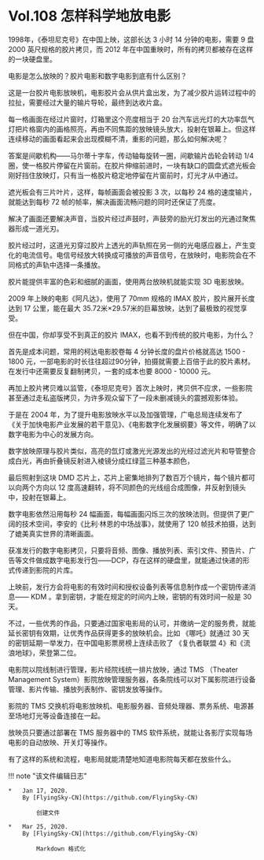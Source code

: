 # Vol.108 怎样科学地放电影

1998年，《泰坦尼克号》在中国上映，这部长达 3 小时 14 分钟的电影，需要 9 盘 2000 英尺规格的胶片拷贝，而 2012 年在中国重映时，所有的拷贝都被存在这样的一块硬盘里。

电影是怎么放映的？胶片电影和数字电影到底有什么区别？

这是一台胶片电影放映机，电影胶片会从供片盒出发，为了减少胶片运转过程中的拉扯，需要经过大量的输片导轮，最终到达收片盒。

每一格画面在经过片窗时，灯箱里这个亮度相当于 20 台汽车远光灯的大功率氙气灯把片格窗内的画格照亮，再由不同焦距的放映镜头放大，投射在银幕上。但这样连续移动的画面看起来会出现模糊不清，重影的问题，那么如何解决呢？

答案是间歇机构——马尔蒂十字车，传动轴每旋转一圈，间歇输片齿轮会转动 1/4 圈，使一格胶片停留在片窗前。在胶片伸缩前进时，一块有缺口的圆盘式遮光板会刚好挡住放映灯，只有当一格胶片稳定地停留在片窗前时，灯光才从中通过。

遮光板会有三片叶片，这样，每帧画面会被投影 3 次，以每秒 24 格的速度输片，就能达到每秒 72 帧的帧率，解决画面流畅问题的同时还保证了亮度。

解决了画面还要解决声音，当胶片经过声鼓时，声鼓旁的励光灯发出的光通过聚焦器形成一道光刃。

胶片经过时，这道光刃穿过胶片上透光的声轨照在另一侧的光电感应器上，产生变化的电流信号。电信号经放大转换成可播放的声音信号，在放映时，电影院会在不同格式的声轨中选择一条播放。

胶片能提供丰富的色彩和细腻的画面，使用两台放映机就能实现 3D 电影放映。

2009 年上映的电影《阿凡达》，使用了 70mm 规格的 IMAX 胶片，胶片展开长度达到 17 公里，能在最大 35.72米×29.57米的巨幕放映，达到了最极致的视觉享受。

但在中国，你却享受不到真正的胶片 IMAX，也看不到传统的胶片电影，为什么？

首先是成本问题，常用的柯达电影胶卷每 4 分钟长度的盘片价格就高达 1500 - 1800 元，一部电影的时长往往超过90分钟，拍摄就需要上百倍于此的胶片素材。在发行中还需要反复翻制拷贝，一套的成本也要 8000 - 10000 元。

再加上胶片拷贝难以监管，《泰坦尼克号》首次上映时，拷贝供不应求，一些影院甚至通过走私盗版拷贝，为许多观众留下了一段未删减镜头的震撼观影体验。

于是在 2004 年，为了提升电影放映水平以及加强管理，广电总局连续发布了《关于加快电影产业发展的若干意见》、《电影数字化发展纲要》等文件，明确了以数字电影为中心的发展方向。

数字放映原理与胶片类似，高亮的氙灯或激光光源发出的光经过滤光片和导管整合成白光，再由折叠镜反射进入棱镜分成红绿蓝三种基本颜色，

最后照射到这块 DMD 芯片上，芯片上密集地排列了数百万个镜片，每个镜片都可以向两个方向以 12 度高速翻转，将不同颜色的光线组合成图像，并反射到镜头中，投射在银幕上。

数字电影依然沿用每秒 24 幅画面，每幅画面闪烁三次的放映法则。但提供了更广阔的技术空间，李安的《比利·林恩的中场战事》，就使用了 120 帧技术拍摄，达到了媲美真实世界的清晰画面。

获准发行的数字电影拷贝，只要将音频、图像、播放列表、索引文件、预告片、广告等文件做成数字电影发行包——DCP，存在这样的硬盘里，就能通过快递的形式传递到影院的片库。

上映前，发行方会将电影的有效时间和授权设备列表等信息制作成一个密钥传递消息—— KDM 。拿到密钥，才能在规定的时间内上映，密钥的有效时间一般是 30 天。

不过，一些优秀的作品，只要通过国家电影局的认可，并缴纳一定的服务费，就能延长密钥有效期，让优秀作品获得更多的放映机会。比如 《哪吒》就通过 30 天的密钥延期一举发力，在中国电影票房榜上连续击败了 《复仇者联盟 4》和《流浪地球》，荣登第二位。

电影院以院线制进行管理，影片经院线统一排片放映，通过 TMS （Theater Management System）影院放映管理服务器，各条院线可以对下属影院进行设备管理、影片传输、播放列表制作、密钥发放等操作。

影院的 TMS 交换机将电影放映机、电影服务器、音频处理器、票务系统、电源甚至场地灯光等设备连接在一起。

放映员只要通过部署在 TMS 服务器中的 TMS 软件系统，就能让各影厅实现每场电影的自动放映、开关灯等操作。

有了这样的系统和流程，电影局就能清楚地知道电影院每天都在放些什么。

!!! note "该文件编辑日志"

	* 	Jan 17, 2020.
		By [FlyingSky-CN](https://github.com/FlyingSky-CN)

			创建文件

	* 	Mar 25, 2020.
		By [FlyingSky-CN](https://github.com/FlyingSky-CN)

			Markdown 格式化
